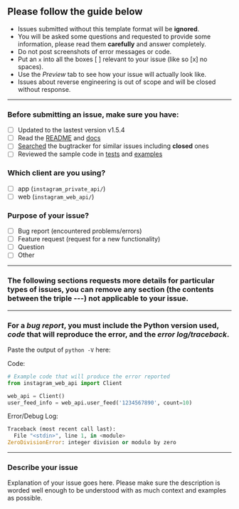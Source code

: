 ## Please follow the guide below

- Issues submitted without this template format will be **ignored**.
- You will be asked some questions and requested to provide some information, please read them **carefully** and answer completely.
- Do not post screenshots of error messages or code.
- Put an `x` into all the boxes [ ] relevant to your issue (like so [x] no spaces).
- Use the *Preview* tab to see how your issue will actually look like.
- Issues about reverse engineering is out of scope and will be closed without response.

---

### Before submitting an issue, make sure you have:
- [ ] Updated to the lastest version v1.5.4
- [ ] Read the [README](https://github.com/ping/instagram_private_api/blob/master/README.md) and [docs](https://instagram-private-api.readthedocs.io/en/latest/)
- [ ] [Searched](https://github.com/ping/instagram_private_api/search?type=Issues) the bugtracker for similar issues including **closed** ones
- [ ] Reviewed the sample code in [tests](https://github.com/ping/instagram_private_api/tree/master/tests) and [examples](https://github.com/ping/instagram_private_api/tree/master/examples)

### Which client are you using?
- [ ] app (``instagram_private_api/``)
- [ ] web (``instagram_web_api/``)

### Purpose of your issue?
- [ ] Bug report (encountered problems/errors)
- [ ] Feature request (request for a new functionality)
- [ ] Question
- [ ] Other

---

### The following sections requests more details for particular types of issues, you can remove any section (the contents between the triple ---) not applicable to your issue.

---

### For a *bug report*, you **must** include the Python version used, *code* that will reproduce the error, and the *error log/traceback*.

Paste the output of ``python -V`` here:

Code:

```python
# Example code that will produce the error reported
from instagram_web_api import Client

web_api = Client()
user_feed_info = web_api.user_feed('1234567890', count=10)
```

Error/Debug Log:

```python
Traceback (most recent call last):
  File "<stdin>", line 1, in <module>
ZeroDivisionError: integer division or modulo by zero
```

---

### Describe your issue

Explanation of your issue goes here. Please make sure the description is worded well enough to be understood with as much context and examples as possible.

